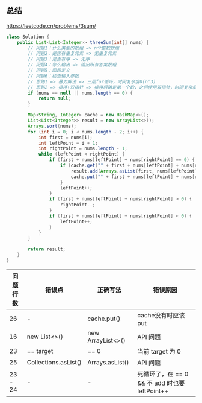 ## 总结

https://leetcode.cn/problems/3sum/

```java
class Solution {
    public List<List<Integer>> threeSum(int[] nums) {
        // 问题1：什么类型的数组 => n个整数数组
        // 问题2：是否有重复元素 => 无重复元素
        // 问题3：是否有序 => 无序
        // 问题4：怎么输出 => 输出所有答案数组
        // 问题5：函数定义
        // 问题6：检查输入参数
        // 思路1 => 暴力解法 => 三层for循环，时间复杂度O(n^3)
        // 思路2 => 排序+双指针 => 排序后确定第一个数，之后使用双指针，时间复杂度O(n^2)
        if (nums == null || nums.length == 0) {
            return null;
        }

        Map<String, Integer> cache = new HashMap<>();
        List<List<Integer>> result = new ArrayList<>();
        Arrays.sort(nums);
        for (int i = 0; i < nums.length - 2; i++) {
            int first = nums[i];
            int leftPoint = i + 1;
            int rightPoint = nums.length - 1;
            while (leftPoint < rightPoint) {
                if (first + nums[leftPoint] + nums[rightPoint] == 0) {
                    if (cache.get("" + first + nums[leftPoint] + nums[rightPoint]) == null) {
                        result.add(Arrays.asList(first, nums[leftPoint], nums[rightPoint]));
                        cache.put("" + first + nums[leftPoint] + nums[rightPoint], 1);
                    }
                    leftPoint++;
                }
                if (first + nums[leftPoint] + nums[rightPoint] > 0) {
                    rightPoint--;
                }
                if (first + nums[leftPoint] + nums[rightPoint] < 0) {
                    leftPoint++;
                }
            }
        }

        return result;
    }
}
```

| 问题行数    | 错误点                  | 正确写法              | 错误原因                                 |
|---------|----------------------|-------------------|--------------------------------------|
| 26      | -                    | cache.put()       | cache没有时应该 put                       |
| 16      | new List<>()         | new ArrayList<>() | API 问题                               |
| 23      | == target            | == 0              | 当前 target 为 0                        |
| 25      | Collections.asList() | Arrays.asList()   | API 问题                               |
| 23 - 24 | -                    | -                 | 死循环了，在 == 0 && 不 add 时也要 leftPoint++ |

